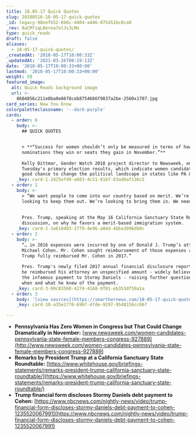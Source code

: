 ```yaml
---
title: 18.05.17 Quick Quotes
slug: 20180516-18-05-17-quick-quotes
_id: legacy-98eefb52-6b6c-4404-a446-075452bc0ca0
_rev: 0aCMfzqL0erea7otJs3LMo
type: quick_reads
draft: false
aliases:
  - 18-05-17-quick-quotes/
_createdAt: '2018-05-17T10:00:33Z'
_updatedAt: '2021-03-26T00:19:13Z'
date: '2018-05-17T10:00:33+00:00'
lastmod: '2018-05-17T10:00:33+00:00'
weight: 50
featured_image:
  alt: Quick Reads background image
  url: >-
    8604856c211e0ba0e86f8ceb8754666f9837a2be-2560x1707.jpg
card_series: Now You Know
colorpaletteclassname: '--dark-purple'
cards:
  - order: 0
    body: >-
      ## QUICK QUOTES


      > **“Success for women shouldn’t only be measured in terms of how many
      nominations they win or seats they gain in November.”**  
        
      Kelly Dittmar, Gender Watch 2018 project director to Newsweek, on
      Tuesday's primary election results, which indicate women candidates have a
      good chance to change the political landscape in states like PA & ID.
    _key: card-1-2425efd9-a603-4c51-816f-03ad6af136c5
  - order: 1
    body: >-
      > “We want people to come into our country based on merit. We’re not
      looking to keep them out. We’re looking to bring them in. We need them.”  
        
        
      Pres. Trump, speaking at the May 16 California Sanctuary State Roundtable
      discussion, on why he favors a merit-based immigration system.
    _key: card-2-3a610403-27f9-4e96-a04d-4bba3096db0c
  - order: 2
    body: >-
      “… in 2016 expenses were incurred by one of Donald J. Trump’s attorneys,
      Michael Cohen. Mr. Cohen sought reimbursement of those expenses and Mr.
      Trump fully reimbursed Mr. Cohen in 2017.”  
        
      Pres. Trump's newly filed 2017 annual financial disclosure report revealed
      he reimbursed his attorney an unspecified amount - widely believed to be
      the infamous payment to Stormy Daniels - raising further questions about
      when and what he knew of the payment.
    _key: card-3-09c83560-4274-4168-9f01-eb353df59a1a
  - order: 3
    body: '[view sources](https://smarthernews.com/18-05-17-quick-quotes/)'
    _key: card-10-a35e2776-69b7-4fde-9297-95d815bcc067

---
```

* **Pennsylvania Has Zero Women in Congress but That Could Change Dramatically in November:** [www.newsweek.com/women-candidates-pennsylvania-state-female-members-congress-927889](http://www.newsweek.com/women-candidates-pennsylvania-state-female-members-congress-927889)
* **Remarks by President Trump at a California Sanctuary State Roundtable:** [https://www.whitehouse.gov/briefings-statements/remarks-president-trump-california-sanctuary-state-roundtable/](https://www.whitehouse.gov/briefings-statements/remarks-president-trump-california-sanctuary-state-roundtable/)
* **Trump financial form discloses Stormy Daniels debt payment to Cohen:** [https://www.nbcnews.com/nightly-news/video/trump-financial-form-discloses-stormy-daniels-debt-payment-to-cohen-1235520067991](https://www.nbcnews.com/nightly-news/video/trump-financial-form-discloses-stormy-daniels-debt-payment-to-cohen-1235520067991)
